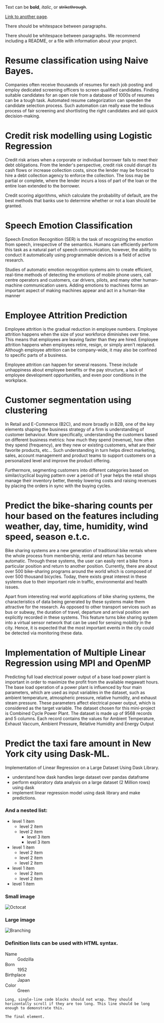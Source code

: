 

Text can be **bold**, _italic_, or ~~strikethrough~~.

[Link to another page](./another-page.html).

There should be whitespace between paragraphs.

There should be whitespace between paragraphs. We recommend including a README, or a file with information about your project.

# Resume classification using Naive Bayes.
Companies often receive thousands of resumes for each job posting and employ dedicated screening officers to screen qualified candidates. Finding suitable candidates for an open role from a database of 1000s of resumes can be a tough task. Automated resume categorization can speeden the candidate selection process. Such automation can really ease the tedious process of fair screening and shortlisting the right candidates and aid quick decision-making.

# Credit risk modelling using Logistic Regression
Credit risk arises when a corporate or individual borrower fails to meet their debt obligations. From the lender's perspective, credit risk could disrupt its cash flows or increase collection costs, since the lender may be forced to hire a debt collection agency to enforce the collection. The loss may be partial or complete, where the lender incurs a loss of part of the loan or the entire loan extended to the borrower.

Credit scoring algorithms, which calculate the probability of default, are the best methods that banks use to determine whether or not a loan should be granted.

# Speech Emotion Classification
Speech Emotion Recognition (SER) is the task of recognizing the emotion from speech, irrespective of the semantics. Humans can efficiently perform this task as a natural part of speech communication, however, the ability to conduct it automatically using programmable devices is a field of active research.

Studies of automatic emotion recognition systems aim to create efficient, real-time methods of detecting the emotions of mobile phone users, call centre operators and customers, car drivers, pilots, and many other human-machine communication users. Adding emotions to machines forms an important aspect of making machines appear and act in a human-like manner

# Employee Attrition Prediction
Employee attrition is the gradual reduction in employee numbers. Employee attrition happens when the size of your workforce diminishes over time. This means that employees are leaving faster than they are hired. Employee attrition happens when employees retire, resign, or simply aren't replaced. Although employee attrition can be company-wide, it may also be confined to specific parts of a business.

Employee attrition can happen for several reasons. These include unhappiness about employee benefits or the pay structure, a lack of employee development opportunities, and even poor conditions in the workplace.

# Customer segmentation using clustering
In Retail and E-Commerce (B2C), and more broadly in B2B, one of the key elements shaping the business strategy of a firm is understanding of customer behaviour. More specifically, understanding the customers based on different business metrics: how much they spend (revenue), how often they spend (frequency), are they new or existing customers, what are their favorite products, etc... Such understanding in turn helps direct marketing, sales, account management and product teams to support customers on a personalized level and improve the product offering.

Furthermore, segmenting customers into different categories based on similar/cyclical buying pattern over a period of 1 year helps the retail shops manage their inventory better, thereby lowering costs and raising revenues by placing the orders in sync with the buying cycles.


# Predict the bike-sharing counts per hour based on the features including weather, day, time, humidity, wind speed, season e.t.c.
Bike sharing systems are a new generation of traditional bike rentals where the whole process from membership, rental and return has become automatic. Through these systems, the user can easily rent a bike from a particular position and return to another position. Currently, there are about over 500 bike-sharing programs around the world which is composed of over 500 thousand bicycles. Today, there exists great interest in these systems due to their important role in traffic, environmental and health issues.

Apart from interesting real world applications of bike sharing systems, the characteristics of data being generated by these systems make them attractive for the research. As opposed to other transport services such as bus or subway, the duration of travel, departure and arrival position are explicitly recorded in these systems. This feature turns bike sharing system into a virtual sensor network that can be used for sensing mobility in the city. Hence, it is expected that the most important events in the city could be detected via monitoring these data.

# Implementation of Multiple Linear Regression using MPI and OpenMP
Predicting full load electrical power output of a base load power plant is important in order to maximize the profit from the available megawatt hours. The base load operation of a power plant is influenced by four main parameters, which are used as input variables in the dataset, such as ambient temperature, atmospheric pressure, relative humidity, and exhaust steam pressure. These parameters affect electrical power output, which is considered as the target variable.
The dataset chosen for this mini-project is Combined Cycle Power Plant. The dataset is made up of 9568 records and 5 columns. Each record contains the values for Ambient Temperature, Exhaust Vaccum, Ambient Pressure, Relative Humidity and Energy Output

# Predict the taxi fare amount in New York city using Dask-ML.
Implementation of Linear Regression on a Large Dataset Using Dask Library.
- understand how dask handles large dataset over pandas dataframe
- perform exploratory data analysis on a large dataset (2 Million rows) using dask
- implement linear regression model using dask library and make predictions.

### And a nested list:

- level 1 item
  - level 2 item
  - level 2 item
    - level 3 item
    - level 3 item
- level 1 item
  - level 2 item
  - level 2 item
  - level 2 item
- level 1 item
  - level 2 item
  - level 2 item
- level 1 item

### Small image

![Octocat](https://github.githubassets.com/images/icons/emoji/octocat.png)

### Large image

![Branching](https://guides.github.com/activities/hello-world/branching.png)


### Definition lists can be used with HTML syntax.

<dl>
<dt>Name</dt>
<dd>Godzilla</dd>
<dt>Born</dt>
<dd>1952</dd>
<dt>Birthplace</dt>
<dd>Japan</dd>
<dt>Color</dt>
<dd>Green</dd>
</dl>

```
Long, single-line code blocks should not wrap. They should horizontally scroll if they are too long. This line should be long enough to demonstrate this.
```

```
The final element.
```

